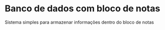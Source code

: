 # Banco de dados com bloco de notas
Sistema simples para armazenar informações dentro do bloco de notas 
